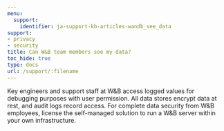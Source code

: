 ```yaml
---
menu:
  support:
    identifier: ja-support-kb-articles-wandb_see_data
support:
- privacy
- security
title: Can W&B team members see my data?
toc_hide: true
type: docs
url: /support/:filename
---
```


Key engineers and support staff at W&B access logged values for debugging purposes with user permission. All data stores encrypt data at rest, and audit logs record access. For complete data security from W&B employees, license the self-managed solution to run a W&B server within your own infrastructure.